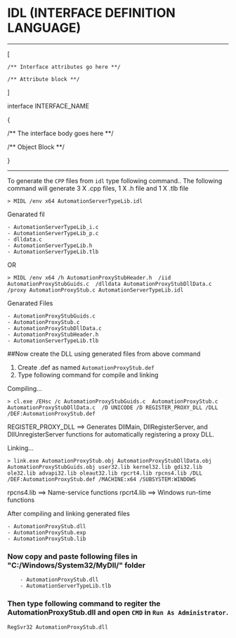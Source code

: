 # IDL (INTERFACE DEFINITION LANGUAGE)
____________________________________________________
[

    /** Interface attributes go here **/
    
    /** Attribute block **/
]

interface INTERFACE_NAME                                         

{

   /** The interface body goes here **/
   
   /** Object Block **/
   
}
____________________________________________________
 
To generate the `CPP` files from `idl` type following command..
The following command will generate 3 X .cpp files, 1 X .h file and 1 X .tlb file


	> MIDL /env x64 AutomationServerTypeLib.idl
	
Genarated fil
	
	- AutomationServerTypeLib_i.c
	- AutomationServerTypeLib_p.c
	- dlldata.c
	- AutomationServerTypeLib.h
	- AutomationServerTypeLib.tlb

	
OR

	> MIDL /env x64 /h AutomationProxyStubHeader.h  /iid AutomationProxyStubGuids.c  /dlldata AutomationProxyStubDllData.c  /proxy AutomationProxyStub.c AutomationServerTypeLib.idl
	
Genarated Files

	- AutomationProxyStubGuids.c 
	- AutomationProxyStub.c
	- AutomationProxyStubDllData.c
	- AutomationProxyStubHeader.h
	- AutomationServerTypeLib.tlb	



##Now create the DLL using generated files from above command

 1. Create .def as named `AutomationProxyStub.def`
 2. Type following command for compile and linking
 
 Compiling...
 
	> cl.exe /EHsc /c AutomationProxyStubGuids.c  AutomationProxyStub.c  AutomationProxyStubDllData.c  /D UNICODE /D REGISTER_PROXY_DLL /DLL /DEF:AutomationProxyStub.def

REGISTER_PROXY_DLL ==> Generates DllMain, DllRegisterServer, and DllUnregisterServer functions for automatically registering a proxy DLL.


	
 Linking...
 
	> link.exe AutomationProxyStub.obj AutomationProxyStubDllData.obj AutomationProxyStubGuids.obj user32.lib kernel32.lib gdi32.lib ole32.lib advapi32.lib oleaut32.lib rpcrt4.lib rpcns4.lib /DLL /DEF:AutomationProxyStub.def /MACHINE:x64 /SUBSYSTEM:WINDOWS
	
rpcns4.lib ==> Name-service functions
rpcrt4.lib ==> Windows run-time functions


After compiling and linking generated files

	- AutomationProxyStub.dll
	- AutomationProxyStub.exp
	- AutomationProxyStub.lib

	

	
### Now copy and paste following files in "C:/Windows/System32/MyDll/" folder 
	
		- AutomationProxyStub.dll
		- AutomationServerTypeLib.tlb

### Then type following command to regiter the AutomationProxyStub.dll and open `CMD` in `Run As Administrator`.

	RegSvr32 AutomationProxyStub.dll
